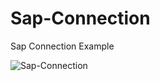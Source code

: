 # Sap-Connection
Sap Connection Example

![Sap-Connection](https://user-images.githubusercontent.com/72786825/103138016-340f4780-46df-11eb-8760-82c58200972a.png)
